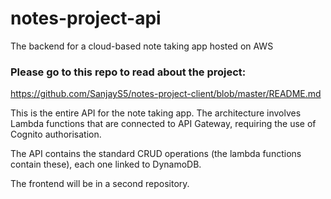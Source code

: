 # notes-project-api

The backend for a cloud-based note taking app hosted on AWS

### Please go to this repo to read about the project:
https://github.com/SanjayS5/notes-project-client/blob/master/README.md

This is the entire API for the note taking app. The architecture involves Lambda functions 
that are connected to API Gateway, requiring the use of Cognito authorisation. 

The API contains the standard CRUD operations (the lambda functions contain these), each one linked to DynamoDB. 

The frontend will be in a second repository.

